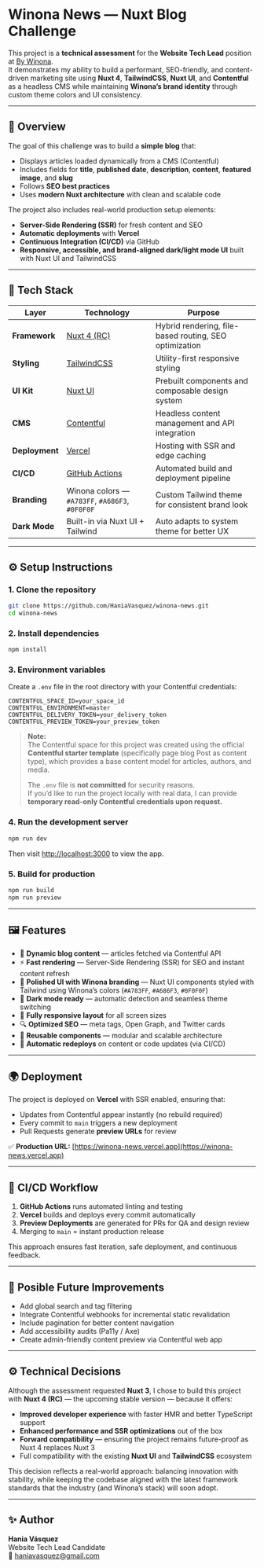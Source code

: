 # Winona News — Nuxt Blog Challenge

This project is a **technical assessment** for the **Website Tech Lead** position at [By Winona](https://bywinona.com).  
It demonstrates my ability to build a performant, SEO-friendly, and content-driven marketing site using **Nuxt 4**, **TailwindCSS**, **Nuxt UI**, and **Contentful** as a headless CMS  while maintaining **Winona’s brand identity** through custom theme colors and UI consistency.

---

## 🚀 Overview

The goal of this challenge was to build a **simple blog** that:
- Displays articles loaded dynamically from a CMS (Contentful)
- Includes fields for **title**, **published date**, **description**, **content**, **featured image**, and **slug**
- Follows **SEO best practices**
- Uses **modern Nuxt architecture** with clean and scalable code

The project also includes real-world production setup elements:
- **Server-Side Rendering (SSR)** for fresh content and SEO
- **Automatic deployments** with **Vercel**
- **Continuous Integration (CI/CD)** via GitHub
- **Responsive, accessible, and brand-aligned dark/light mode UI** built with Nuxt UI and TailwindCSS

---

## 🧠 Tech Stack

| Layer | Technology | Purpose |
|-------|-------------|----------|
| **Framework** | [Nuxt 4 (RC)](https://nuxt.com) | Hybrid rendering, file-based routing, SEO optimization |
| **Styling** | [TailwindCSS](https://tailwindcss.com) | Utility-first responsive styling |
| **UI Kit** | [Nuxt UI](https://ui.nuxt.com) | Prebuilt components and composable design system |
| **CMS** | [Contentful](https://www.contentful.com) | Headless content management and API integration |
| **Deployment** | [Vercel](https://vercel.com) | Hosting with SSR and edge caching |
| **CI/CD** | [GitHub Actions](https://github.com/features/actions) | Automated build and deployment pipeline |
| **Branding** | Winona colors — `#A783FF`, `#A686F3`, `#0F0F0F` | Custom Tailwind theme for consistent brand look |
| **Dark Mode** | Built-in via Nuxt UI + Tailwind | Auto adapts to system theme for better UX |

---

## ⚙️ Setup Instructions

### 1. Clone the repository
```bash
git clone https://github.com/HaniaVasquez/winona-news.git
cd winona-news
```

### 2. Install dependencies
```bash
npm install
```

### 3. Environment variables
Create a `.env` file in the root directory with your Contentful credentials:

```
CONTENTFUL_SPACE_ID=your_space_id
CONTENTFUL_ENVIRONMENT=master
CONTENTFUL_DELIVERY_TOKEN=your_delivery_token
CONTENTFUL_PREVIEW_TOKEN=your_preview_token
```
> **Note:**  
> The Contentful space for this project was created using the official **Contentful starter template** (specifically page blog Post as content type), which provides a base content model for articles, authors, and media.
>
> The `.env` file is **not committed** for security reasons.  
> If you’d like to run the project locally with real data, I can provide **temporary read-only Contentful credentials upon request.**


### 4. Run the development server
```bash
npm run dev
```
Then visit [http://localhost:3000](http://localhost:3000) to view the app.

### 5. Build for production
```bash
npm run build
npm run preview
```

---

## 🖼️ Features

- 📰 **Dynamic blog content** — articles fetched via Contentful API  
- ⚡ **Fast rendering** — Server-Side Rendering (SSR) for SEO and instant content refresh  
- 🎨 **Polished UI with Winona branding** — Nuxt UI components styled with Tailwind using Winona’s colors (`#A783FF`, `#A686F3`, `#0F0F0F`)  
- 🌙 **Dark mode ready** — automatic detection and seamless theme switching  
- 📱 **Fully responsive layout** for all screen sizes  
- 🔍 **Optimized SEO** — meta tags, Open Graph, and Twitter cards  
- 🧩 **Reusable components** — modular and scalable architecture  
- 🔄 **Automatic redeploys** on content or code updates (via CI/CD)

---

## 🌍 Deployment

The project is deployed on **Vercel** with SSR enabled, ensuring that:
- Updates from Contentful appear instantly (no rebuild required)
- Every commit to `main` triggers a new deployment
- Pull Requests generate **preview URLs** for review

✅ **Production URL:** [https://winona-news.vercel.app](https://winona-news.vercel.app)

---

## 🔁 CI/CD Workflow

1. **GitHub Actions** runs automated linting and testing  
2. **Vercel** builds and deploys every commit automatically  
3. **Preview Deployments** are generated for PRs for QA and design review  
4. Merging to `main` = instant production release  

This approach ensures fast iteration, safe deployment, and continuous feedback.

---

## 🧪 Posible Future Improvements

- Add global search and tag filtering  
- Integrate Contentful webhooks for incremental static revalidation  
- Include pagination for better content navigation  
- Add accessibility audits (Pa11y / Axe)  
- Create admin-friendly content preview via Contentful web app  

---

## ⚙️ Technical Decisions

Although the assessment requested **Nuxt 3**, I chose to build this project with **Nuxt 4 (RC)** — the upcoming stable version — because it offers:
- **Improved developer experience** with faster HMR and better TypeScript support  
- **Enhanced performance and SSR optimizations** out of the box  
- **Forward compatibility** — ensuring the project remains future-proof as Nuxt 4 replaces Nuxt 3  
- Full compatibility with the existing **Nuxt UI** and **TailwindCSS** ecosystem  

This decision reflects a real-world approach: balancing innovation with stability, while keeping the codebase aligned with the latest framework standards that the industry (and Winona’s stack) will soon adopt.

---

## ✨ Author

**Hania Vásquez**  
Website Tech Lead Candidate  
📧 haniavasquez@gmail.com